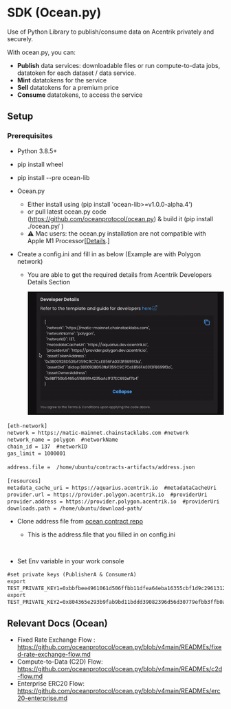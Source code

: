 # SDK (Ocean.py)

Use of Python Library to publish/consume data on Acentrik privately and securely.

With ocean.py, you can:

- **Publish** data services: downloadable files or run compute-to-data jobs, datatoken for each dataset / data service.
- **Mint** datatokens for the service
- **Sell** datatokens for a premium price
- **Consume** datatokens, to access the service

## Setup

### Prerequisites

- Python 3.8.5+
- pip install wheel
- pip install --pre ocean-lib
- Ocean.py

  - Either install using (pip install 'ocean-lib>=v1.0.0-alpha.4')
  - or pull latest ocean.py code (https://github.com/oceanprotocol/ocean.py) & build it (pip install ./ocean.py/ )
  - ⚠️ Mac users: the ocean.py installation are not compatible with Apple M1 Processor[[Details](https://github.com/oceanprotocol/ocean.py/issues/486).]

- Create a config.ini and fill in as below (Example are with Polygon network)

  - You are able to get the required details from Acentrik Developers Details Section

    ![Copy info clipboard](./copy_info_clipboard.gif)

```
[eth-network]
network = https://matic-mainnet.chainstacklabs.com #network
network_name = polygon  #networkName
chain_id = 137  #networkID
gas_limit = 1000001

address.file =  /home/ubuntu/contracts-artifacts/address.json

[resources]
metadata_cache_uri = https://aquarius.acentrik.io  #metadataCacheUri
provider.url = https://provider.polygon.acentrik.io  #providerUri
provider.address = https://provider.polygon.acentrik.io  #providerUri
downloads.path = /home/ubuntu/download-path/
```

- Clone address file from [ocean contract repo](https://github.com/oceanprotocol/contracts/blob/v4main/addresses/address.json)

  - This is the address.file that you filled in on config.ini

<br />

- Set Env variable in your work console

```
#set private keys (PublisherA & ConsumerA)
export TEST_PRIVATE_KEY1=0xbbfbee4961061d506ffbb11dfea64eba16355cbf1d9c29613126ba7fecXXXXXX
export TEST_PRIVATE_KEY2=0x804365e293b9fab9bd11bddd39082396d56d30779efbb3ffb0a6089027XXXXXX
```

## Relevant Docs (Ocean)

- Fixed Rate Exchange Flow : https://github.com/oceanprotocol/ocean.py/blob/v4main/READMEs/fixed-rate-exchange-flow.md
- Compute-to-Data (C2D) Flow: https://github.com/oceanprotocol/ocean.py/blob/v4main/READMEs/c2d-flow.md
- Enterprise ERC20 Flow: https://github.com/oceanprotocol/ocean.py/blob/v4main/READMEs/erc20-enterprise.md
